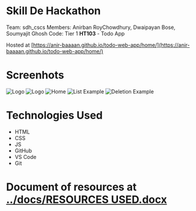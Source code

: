 # Skill De Hackathon
Team: sdh_cscs
Members: Anirban RoyChowdhury, Dwaipayan Bose, Soumyajit Ghosh
Code: Tier 1 **HT103** - Todo App

Hosted at [https://anir-baaaan.github.io/todo-web-app/home/](https://anir-baaaan.github.io/todo-web-app/home/)

# Screenhots
![Logo](https://github.com/user-attachments/assets/7d2fe0c9-0db5-469c-8f71-96331b546bcd)
![Logo](https://github.com/user-attachments/assets/57867b6c-b26d-406c-aa3b-3da4623a18bc)
![Home](https://github.com/user-attachments/assets/1c0ebbe4-2371-4956-a05f-ec8b4027f217)
![List Example](https://github.com/user-attachments/assets/24ecca2b-3605-498f-beb2-7b608bbadb00)
![Deletion Example](https://github.com/user-attachments/assets/2e89fe50-5530-4acd-8c93-351258b14066)


# Technologies Used
* HTML
* CSS
* JS
* GitHub
* VS Code
* Git

# Document of resources at [../docs/RESOURCES USED.docx](https://github.com/anir-baaaan/todo-web-app/blob/main/docs/RESOURCES%20USED.docx)
